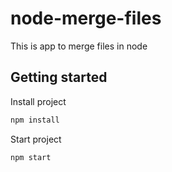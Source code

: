 # node-merge-files
This is app to merge files in node

## Getting started
Install project
```bash
npm install
```
Start project
```bash
npm start
```